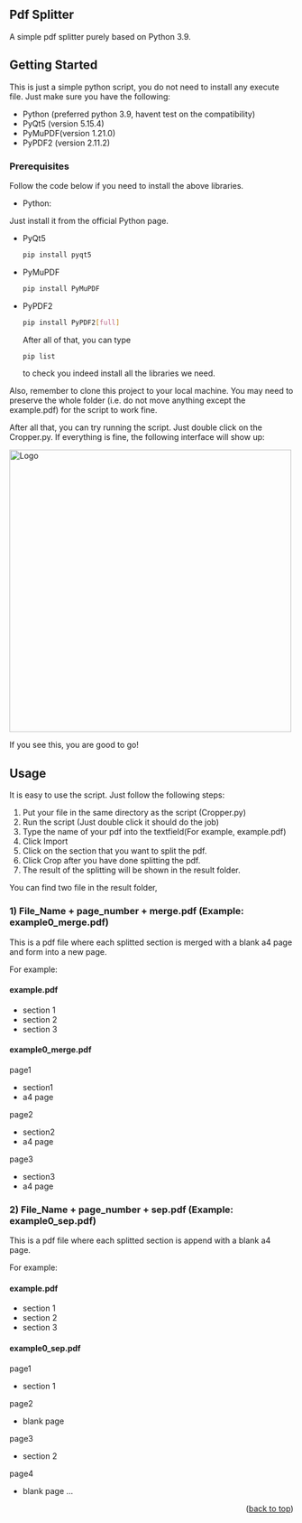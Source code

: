 <!-- Topic -->
## Pdf Splitter

A simple pdf splitter purely based on Python 3.9.

<!-- GETTING STARTED -->
## Getting Started

This is just a simple python script, you do not need to install any execute file. Just make sure you have the following:
* Python (preferred python 3.9, havent test on the compatibility)
* PyQt5  (version 5.15.4)
* PyMuPDF(version 1.21.0)
* PyPDF2 (version 2.11.2)

### Prerequisites

Follow the code below if you need to install the above libraries.
* Python:
 
 Just install it from the official Python page.
* PyQt5
  ```sh
  pip install pyqt5
  ```
* PyMuPDF
  ```sh
  pip install PyMuPDF
  ```
* PyPDF2
  ```sh
  pip install PyPDF2[full]
  ```
  
  After all of that, you can type 
    ```sh
  pip list
  ```
  to check you indeed install all the libraries we need.

Also, remember to clone this project to your local machine. You may need to preserve the whole folder (i.e. do not move anything except the example.pdf) for the script to work fine.

After all that, you can try running the script. Just double click on the Cropper.py. If everything is fine, the following interface will show up:

<img src="guide/guide1.jpg" alt="Logo" width="500" height="500">

If you see this, you are good to go!

<!-- USAGE EXAMPLES -->
## Usage

It is easy to use the script. Just follow the following steps:

1) Put your file in the same directory as the script (Cropper.py)
2) Run the script (Just double click it should do the job)
2) Type the name of your pdf into the textfield(For example, example.pdf)
3) Click Import
4) Click on the section that you want to split the pdf.
5) Click Crop after you have done splitting the pdf.
6) The result of the splitting will be shown in the result folder.

You can find two file in the result folder, 
### 1) File_Name + page_number + merge.pdf (Example: example0_merge.pdf)

This is a pdf file where each splitted section is merged with a blank a4 page and form into a new page.

For example: 

#### example.pdf
* section 1
* section 2
* section 3

#### example0_merge.pdf

page1
* section1
* a4 page

page2
* section2
* a4 page

page3
* section3
* a4 page

### 2) File_Name + page_number + sep.pdf (Example: example0_sep.pdf)

This is a pdf file where each splitted section is append with a blank a4 page. 

For example: 

#### example.pdf
* section 1
* section 2
* section 3

#### example0_sep.pdf

page1
* section 1

page2
* blank page

page3
* section 2

page4
* blank page
...



<p align="right">(<a href="#readme-top">back to top</a>)</p>
